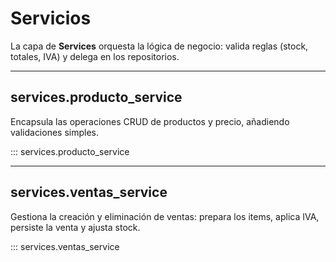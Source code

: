 # Servicios

La capa de **Services** orquesta la lógica de negocio: valida reglas (stock, totales, IVA) y delega en los repositorios.

---

## services.producto_service

Encapsula las operaciones CRUD de productos y precio, añadiendo validaciones simples.

::: services.producto_service

---

## services.ventas_service

Gestiona la creación y eliminación de ventas: prepara los items, aplica IVA, persiste la venta y ajusta stock.

::: services.ventas_service
